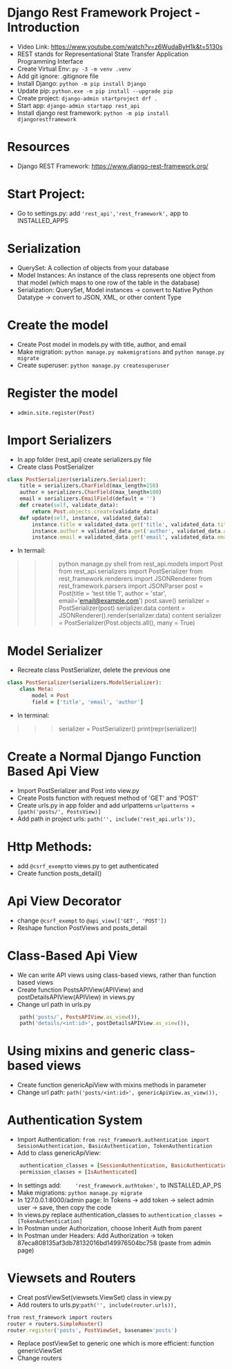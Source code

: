 # Django Rest Framework Project - Introduction
- Video Link: https://www.youtube.com/watch?v=z6WudaByH1k&t=5130s
- REST stands for Representational State Transfer Application Programming Interface
- Create Virtual Env: ```py -3 -m venv .venv```
- Add git ignore: .gitignore file
- Install Django: ```python -m pip install Django```
- Update pip: ```python.exe -m pip install --upgrade pip```
- Create project: ```django-admin startproject drf .```
- Start app: ```django-admin startapp rest_api```
- Install django rest framework: ```python -m pip install djangorestframework```

# Resources
- Django REST Framework: https://www.django-rest-framework.org/

# Start Project:
- Go to settings.py: add ```'rest_api','rest_framework',``` app to INSTALLED_APPS

# Serialization
- QuerySet: A collection of objects from your database
- Model Instances: An instance of the class represents one object from that model (which maps to one row of the table in the database)
- Serialization: QuerySet, Model instances -> convert to Native Python Datatype -> convert to JSON, XML, or other content Type

# Create the model
- Create Post model in models.py with title, author, and email
- Make migration: ```python manage.py makemigrations``` and ```python manage.py migrate```
- Create superuser: ```python manage.py createsuperuser```

# Register the model
- ```admin.site.register(Post)```

# Import Serializers
- In app folder (rest_api) create serializers.py file
- Create class PostSerializer
```ruby
class PostSerializer(serializers.Serializer):
    title = serializers.CharField(max_length=150)
    author = serializers.CharField(max_length=100)
    email = serializers.EmailField(default = '')
    def create(self, validate_data):
        return Post.objects.create(validate_data)
    def update(self, instance, validated_data):
        instance.title = validated_data.get('title', validated_data.title)
        instance.author = validated_data.get('author', validated_data.author)
        instance.email = validated_data.get('email', validated_data.email)
```
- In termail: 
>>> python manage.py shell
>>> from rest_api.models import Post
>>> from rest_api.serializers import PostSerializer
>>> from rest_framework.renderers import JSONRenderer
>>> from rest_framework.parsers import JSONParser
>>> post = Post(title = 'test title 1', author = 'star', email='email@example.com')
>>> post.save()
>>> serializer = PostSerializer(post)
>>> serializer.data
>>> content = JSONRenderer().render(serializer.data)
>>> content
>>> serializer = PostSerializer(Post.objects.all(), many = True)

# Model Serializer
- Recreate class PostSerializer, delete the previous one
```ruby
class PostSerializer(serializers.ModelSerializer):
    class Meta:
        model = Post
        field = ['title', 'email', 'author']
```
- In terminal:
>>> serializer = PostSerializer()
>>> print(repr(serializer))

# Create a Normal Django Function Based Api View
- Import PostSerializer and Post into view.py
- Create Posts function with request method of 'GET' and 'POST'
- Create urls.py in app folder and add urlpatterns ```urlpatterns = [path('posts/', PostsView)]```
- Add path in project urls: ```path('', include('rest_api.urls')),```

# Http Methods:
- add ```@csrf_exempt```to views.py to get authenticated
- Create function posts_detail()

# Api View Decorator
- change ```@csrf_exempt``` to ```@api_view(['GET', 'POST'])```
- Reshape function PostViews and posts_detail

# Class-Based Api View
- We can write API views using class-based views, rather than function based views
- Create function PostsAPIView(APIView) and postDetailsAPIView(APIView) in views.py
- Change url path in urls.py
```ruby
    path('posts/', PostsAPIView.as_view()),
    path('details/<int:id>', postDetailsAPIView.as_view()),
```

# Using mixins and generic class-based views
- Create function genericApiView with mixins methods in parameter
- Change url path: ```path('posts/<int:id>', genericApiView.as_view()),```

# Authentication System
- Import Authentication:
```from rest_framework.authentication import SessionAuthentication, BasicAuthentication, TokenAuthentication```
- Add to class genericApiView: 
```ruby
    authentication_classes = [SessionAuthentication, BasicAuthentication]
    permission_classes = [IsAuthenticated]
```
- In settings add: ```    'rest_framework.authtoken',``` to INSTALLED_AP_PS
- Make migrations: ```python manage.py migrate```
- In 127.0.0.1:8000/admin page: In Tokens -> add token -> select admin user -> save, then copy the code
- In views.py replace authentication_classes to ```authentication_classes = [TokenAuthentication]```
- In Postman under Authorization, choose Inherit Auth from parent
- In Postman under Headers: Add Authorization -> token 87eca808135af3db78132016bd149976504bc758 (paste from admin page)

# Viewsets and Routers
- Creat postViewSet(viewsets.ViewSet) class in view.py
- Add routers to urls.py:```path('', include(router.urls)),```
```ruby
from rest_framework import routers
router = routers.SimpleRouter()
router.register('posts', PostViewSet, basename='posts')
```
- Replace postViewSet to generic one which is more efficient: function genericViewSet
- Change routers

